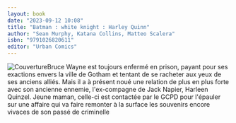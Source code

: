 ```yaml
---
layout: book
date: "2023-09-12 10:08"
title: "Batman : white knight : Harley Quinn"
author: "Sean Murphy, Katana Collins, Matteo Scalera"
isbn: "9791026820611"
editor: "Urban Comics"
---
```

![Couverture](/img/9791026820611.jpg)Bruce Wayne est toujours enfermé en prison, payant pour ses exactions envers la ville de Gotham et tentant de se racheter aux yeux de ses anciens alliés. Mais il a à présent noué une relation de plus en plus forte avec son ancienne ennemie, l'ex-compagne de Jack Napier, Harleen Quinzel. Jeune maman, celle-ci est contactée par le GCPD pour l'épauler sur une affaire qui va faire remonter à la surface les souvenirs encore vivaces de son passé de criminelle
